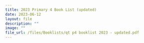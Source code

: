 ```yaml
---
title: 2023 Primary 4 Book List (updated)
date: 2023-06-12
layout: file
description: ""
image: ""
file_url: /files/Booklists/qt p4 booklist 2023 - updated.pdf
---
```

